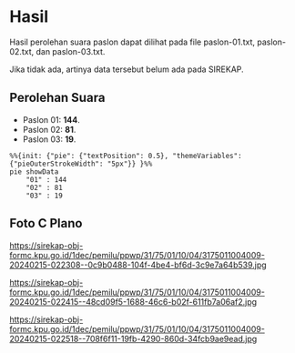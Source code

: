# Hasil

Hasil perolehan suara paslon dapat dilihat pada file paslon-01.txt, paslon-02.txt, dan paslon-03.txt.

Jika tidak ada, artinya data tersebut belum ada pada SIREKAP.

## Perolehan Suara

 * Paslon 01: **144**.
 * Paslon 02: **81**.
 * Paslon 03: **19**.

```mermaid
%%{init: {"pie": {"textPosition": 0.5}, "themeVariables": {"pieOuterStrokeWidth": "5px"}} }%%
pie showData
    "01" : 144
    "02" : 81
    "03" : 19
```
## Foto C Plano

https://sirekap-obj-formc.kpu.go.id/1dec/pemilu/ppwp/31/75/01/10/04/3175011004009-20240215-022308--0c9b0488-104f-4be4-bf6d-3c9e7a64b539.jpg

https://sirekap-obj-formc.kpu.go.id/1dec/pemilu/ppwp/31/75/01/10/04/3175011004009-20240215-022415--48cd09f5-1688-46c6-b02f-611fb7a06af2.jpg

https://sirekap-obj-formc.kpu.go.id/1dec/pemilu/ppwp/31/75/01/10/04/3175011004009-20240215-022518--708f6f11-19fb-4290-860d-34fcb9ae9ead.jpg
